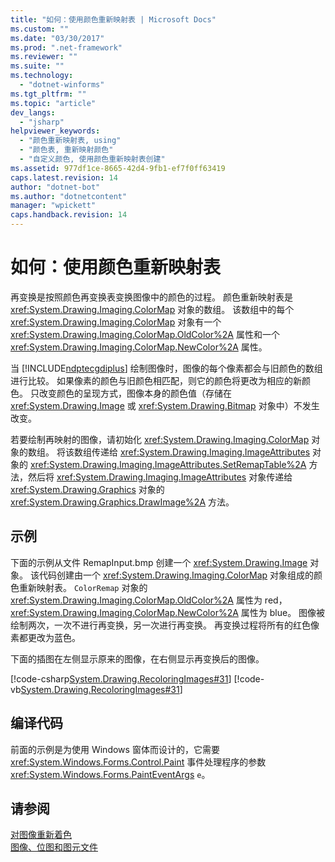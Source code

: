 ```yaml
---
title: "如何：使用颜色重新映射表 | Microsoft Docs"
ms.custom: ""
ms.date: "03/30/2017"
ms.prod: ".net-framework"
ms.reviewer: ""
ms.suite: ""
ms.technology: 
  - "dotnet-winforms"
ms.tgt_pltfrm: ""
ms.topic: "article"
dev_langs: 
  - "jsharp"
helpviewer_keywords: 
  - "颜色重新映射表, using"
  - "颜色表, 重新映射颜色"
  - "自定义颜色, 使用颜色重新映射表创建"
ms.assetid: 977df1ce-8665-42d4-9fb1-ef7f0ff63419
caps.latest.revision: 14
author: "dotnet-bot"
ms.author: "dotnetcontent"
manager: "wpickett"
caps.handback.revision: 14
---
```

# 如何：使用颜色重新映射表
再变换是按照颜色再变换表变换图像中的颜色的过程。  颜色重新映射表是 <xref:System.Drawing.Imaging.ColorMap> 对象的数组。  该数组中的每个 <xref:System.Drawing.Imaging.ColorMap> 对象有一个 <xref:System.Drawing.Imaging.ColorMap.OldColor%2A> 属性和一个 <xref:System.Drawing.Imaging.ColorMap.NewColor%2A> 属性。  
  
 当 [!INCLUDE[ndptecgdiplus](../../../../includes/ndptecgdiplus-md.md)] 绘制图像时，图像的每个像素都会与旧颜色的数组进行比较。  如果像素的颜色与旧颜色相匹配，则它的颜色将更改为相应的新颜色。  只改变颜色的呈现方式，图像本身的颜色值（存储在 <xref:System.Drawing.Image> 或 <xref:System.Drawing.Bitmap> 对象中）不发生改变。  
  
 若要绘制再映射的图像，请初始化 <xref:System.Drawing.Imaging.ColorMap> 对象的数组。  将该数组传递给 <xref:System.Drawing.Imaging.ImageAttributes> 对象的 <xref:System.Drawing.Imaging.ImageAttributes.SetRemapTable%2A> 方法，然后将 <xref:System.Drawing.Imaging.ImageAttributes> 对象传递给 <xref:System.Drawing.Graphics> 对象的 <xref:System.Drawing.Graphics.DrawImage%2A> 方法。  
  
## 示例  
 下面的示例从文件 RemapInput.bmp 创建一个 <xref:System.Drawing.Image> 对象。  该代码创建由一个 <xref:System.Drawing.Imaging.ColorMap> 对象组成的颜色重新映射表。  `ColorRemap`  对象的 <xref:System.Drawing.Imaging.ColorMap.OldColor%2A> 属性为 red，<xref:System.Drawing.Imaging.ColorMap.NewColor%2A> 属性为 blue。  图像被绘制两次，一次不进行再变换，另一次进行再变换。  再变换过程将所有的红色像素都更改为蓝色。  
  
 下面的插图在左侧显示原来的图像，在右侧显示再变换后的图像。  
  
 [!code-csharp[System.Drawing.RecoloringImages#31](../../../../samples/snippets/csharp/VS_Snippets_Winforms/System.Drawing.RecoloringImages/CS/Class1.cs#31)]
 [!code-vb[System.Drawing.RecoloringImages#31](../../../../samples/snippets/visualbasic/VS_Snippets_Winforms/System.Drawing.RecoloringImages/VB/Class1.vb#31)]  
  
## 编译代码  
 前面的示例是为使用 Windows 窗体而设计的，它需要 <xref:System.Windows.Forms.Control.Paint> 事件处理程序的参数 <xref:System.Windows.Forms.PaintEventArgs> `e`。  
  
## 请参阅  
 [对图像重新着色](../../../../docs/framework/winforms/advanced/recoloring-images.md)   
 [图像、位图和图元文件](../../../../docs/framework/winforms/advanced/images-bitmaps-and-metafiles.md)